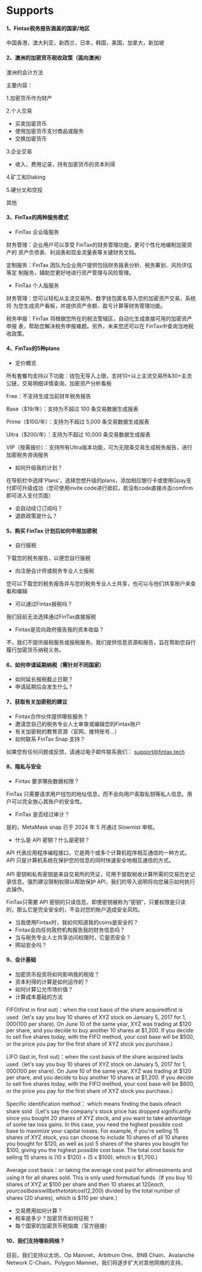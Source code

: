 # Supports

#### 1、Fintax税务报告涵盖的国家/地区

中国香港，澳大利亚，新西兰，日本，韩国，美国，加拿大，新加坡

#### 2、澳洲的加密货币税收政策（面向澳洲）

澳洲的会计方法

主要内容：

1.加密货币作为财产

2.个人交易

* 买卖加密货币
* 使用加密货币支付商品或服务
* 交换加密货币

3.企业交易

* 收入、费用记录，持有加密货币的资本利得

4.矿工和Staking

5.硬分叉和空投

其他



#### 3、FinTax的两种服务模式

* FinTax 企业版服务

财务管理：企业用户可以享受 FinTax的财务管理功能，更可个性化地编制加密资产的 资产负债表、利润表和现金流量表等关键财务文档。&#x20;

定制服务：FinTax 团队为企业用户提供包括财务报表分析、税务筹划、风险评估等定 制服务，辅助您更好地进行资产管理与风险管理。

* &#x20;FinTax 个人版服务&#x20;

财务管理：您可以轻松从主流交易所、数字钱包匿名导入您的加密资产交易，系统将 为您生成资产看板，并提供资产余额、盈亏计算等财务管理功能。

税务申报：FinTax 将根据您所在的税法管辖区，自动化生成直接可用的加密资产申报 表，帮助您解决税务申报难题。另外，未来您还可以在 FinTax中查询当地税收政策。



#### 4、FinTax的5种plans

* 定价概览

所有套餐均支持以下功能：钱包无导入上限，支持10+以上主流交易所&30+主流公链，交易明细详情查询，加密资产分析看板

Free：不支持生成当前财年税务报告

Base（$19/年）：支持为不超过 100 条交易数据生成报表

Prime（$100/年）：支持为不超过 5,000 条交易数据生成报表

UItra（$200/年）：支持为不超过 10,000 条交易数据生成报表

VIP（按需报价）：支持所有Ultra版本功能，可为无限条交易生成税务报告，进行加密税务咨询服务

* 如何升级我的计划？

在导航栏中选择'Plans'，选择您想升级的plans，添加相应银行卡或使用Gpay支付即可升级成功（您可使用invite code进行抵扣，若没有code直接点击comfirm即可进入支付页面）

* 会自动续订订阅吗？
* 退款政策是什么？



#### 5、购买 FinTax 计划后如何申报加密税

* 自行报税

下载您的税务报告，以便您自行报税

* 向注册会计师或税务专业人士报税

您可以下载您的税务报告并与您的税务专业人士共享，也可以与他们共享账户来查看和编辑

* 可以通过Fintax报税吗？

我们目前无法选择通过FinTax直接报税

* Fintax是否向政府报告我的资本收益？

不，我们不提供报税服务或报税服务。我们提供信息资源和报告，旨在帮助您自行履行加密货币纳税义务。



#### 6、如何申请延期纳税（需针对不同国家）

* 如何延长报税截止日期？
* 申请延期后会发生什么？



#### 7、获取有关加密税的建议

* Fintax合作伙伴提供哪些服务？
* 邀请您自己的税务专业人士审查或编辑您的Fintax账户
* 有关加密税的教育资源（官网，推特账号...）
* 如何联系 FinTax Snap 支持？&#x20;

如果您有任何问题或反馈，请通过电子邮件联系我们： support@fintax.tech



#### 8、隐私与安全

* Fintax 要求哪些数据权限？

&#x20;FinTax 只需要请求用户钱包的地址信息，而不会向用户索取私钥等私人信息。用户可以完全放心其账户的安全性。

* FinTax 是否经过审计？&#x20;

是的，MetaMask snap 已于 2024 年 5 月通过 Slowmist 审核。

* 什么是 API 密钥？什么是密钥？

API 代表应用程序编程接口，它是两个或多个计算机程序相互通信的一种方式。API 只是计算机系统在保护您的信息的同时快速安全地相互通信的方式。\
\
API 密钥和私有密钥是来自交易所的凭证，可用于提取税收计算所需的交易历史记录信息。强烈建议限制权限以帮助保护 API，我们的导入说明将向您展示如何执行此操作。

FinTax只需要 API 密钥的只读信息。即使密钥被称为“密钥”，只要权限是只读的，那么它是完全安全的，不会对您的帐户造成安全风险。

* 当我使用Fintax时，我如何知道我的coins是安全的？
* Fintax会向任何政府机构报告我的财务信息吗？
* 当与税务专业人士共享访问权限时，它是否安全？
* 网站安全吗？



#### 9、会计基础

* 加密货币投资将如何影响我的税收？
* 资本利得的计算是如何运作的？
* 如何计算公允市场价值？
* 计算成本基础的方法

FIFO(first in first out)：when the cost basis of the share acquiredfirst is used（let's say you buy 10 shares of XYZ stock on January 5, 2017 for $1,000 ($100 per share). On June 10 of the same year, XYZ was trading at $120 per share, and you decide to buy another 10 shares at $1,200. If you decide to sell five shares today, with the FIFO method, your cost base will be $500, or the price you pay for the first share of XYZ stock you purchase.）

LlFO (last in, first out)：when the cost basis of the share acquired lastis used（let's say you buy 10 shares of XYZ stock on January 5, 2017 for $1,000 ($100 per share). On June 10 of the same year, XYZ was trading at $120 per share, and you decide to buy another 10 shares at $1,200. If you decide to sell five shares today, with the FIFO method, your cost base will be $600, or the price you pay for the first share of XYZ stock you purchase.）

Specific identification method： which means finding the basis ofeach share sold（Let's say the company's stock price has dropped significantly since you bought 20 shares of XYZ stock, and you want to take advantage of some tax loss gains. In this case, you need the highest possible cost base to maximize your capital losses. For example, if you're selling 15 shares of XYZ stock, you can choose to include 10 shares of all 10 shares you bought for $120, as well as just 5 shares of the shares you bought for $100, giving you the highest possible cost base. The total cost basis for selling 15 shares is (10 x $120) + (5 x $100), which is $1,700.）

Average cost basis：or taking the average cost paid for allinvestments and using it for all shares sold. This is only used formutual funds（If you buy 10 shares of XYZ at $100 per share and then 10 shares at $120 each, your cost basis will be the total cost ($2,200) divided by the total number of shares (20 shares), which is $110 per share.）

* 交易费用如何计算？
* 税率是多少？加密货币如何征税？
* 每个国家的加密货币税指南（官方链接）



#### 10、我们支持哪些网络？&#x20;

目前，我们支持以太坊、Op Mainnet、Arbitrum One、BNB Chain、Avalanche Network C-Chain、Polygon Mainnet，我们将逐步扩大对其他网络的支持。
